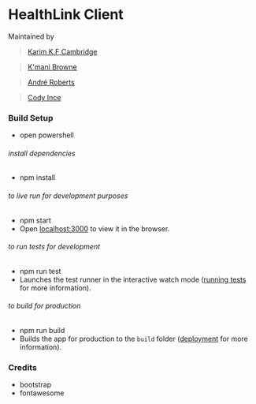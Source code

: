 # HealthLink Client

Maintained by

> [Karim K.F Cambridge](https://github.com/karimcambridge)

> [K'mani Browne](https://github.com/kmanibrowne)

> [André Roberts](https://github.com/thelastroberts)

> [Cody Ince](https://github.com/Cod-yBanks)

### Build Setup

* open powershell

###### install dependencies
* npm install

###### to live run for development purposes
* npm start
* Open [localhost:3000](http://localhost:3000) to view it in the browser.

###### to run tests for development
* npm run test
* Launches the test runner in the interactive watch mode ([running tests](https://facebook.github.io/create-react-app/docs/running-tests) for more information).

###### to build for production
* npm run build
* Builds the app for production to the `build` folder ([deployment](https://facebook.github.io/create-react-app/docs/deployment) for more information).

### Credits

* bootstrap
* fontawesome